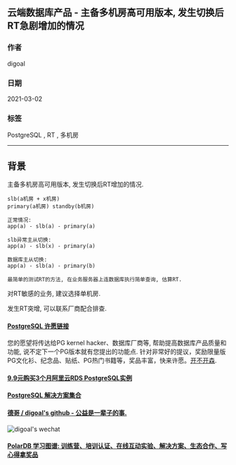 ## 云端数据库产品 - 主备多机房高可用版本, 发生切换后RT急剧增加的情况  
  
### 作者  
digoal  
  
### 日期  
2021-03-02   
  
### 标签  
PostgreSQL , RT , 多机房     
  
----  
  
## 背景  
  
主备多机房高可用版本, 发生切换后RT增加的情况.  
  
```  
slb(a机房 + x机房)  
primary(a机房) standby(b机房)  
```  
  
```  
正常情况:   
app(a) - slb(a) - primary(a)  
  
slb异常主从切换:  
app(a) - slb(x) - primary(a)  
  
数据库主从切换:   
app(a) - slb(a) - primary(b)  

最简单的测试RT的方法, 在业务服务器上连数据库执行简单查询, 估算RT.
```  
  
对RT敏感的业务, 建议选择单机房.  
  
发生RT突增, 可以联系厂商配合排查.   
    
  
#### [PostgreSQL 许愿链接](https://github.com/digoal/blog/issues/76 "269ac3d1c492e938c0191101c7238216")
您的愿望将传达给PG kernel hacker、数据库厂商等, 帮助提高数据库产品质量和功能, 说不定下一个PG版本就有您提出的功能点. 针对非常好的提议，奖励限量版PG文化衫、纪念品、贴纸、PG热门书籍等，奖品丰富，快来许愿。[开不开森](https://github.com/digoal/blog/issues/76 "269ac3d1c492e938c0191101c7238216").  
  
  
#### [9.9元购买3个月阿里云RDS PostgreSQL实例](https://www.aliyun.com/database/postgresqlactivity "57258f76c37864c6e6d23383d05714ea")
  
  
#### [PostgreSQL 解决方案集合](https://yq.aliyun.com/topic/118 "40cff096e9ed7122c512b35d8561d9c8")
  
  
#### [德哥 / digoal's github - 公益是一辈子的事.](https://github.com/digoal/blog/blob/master/README.md "22709685feb7cab07d30f30387f0a9ae")
  
  
![digoal's wechat](../pic/digoal_weixin.jpg "f7ad92eeba24523fd47a6e1a0e691b59")
  
  
#### [PolarDB 学习图谱: 训练营、培训认证、在线互动实验、解决方案、生态合作、写心得拿奖品](https://www.aliyun.com/database/openpolardb/activity "8642f60e04ed0c814bf9cb9677976bd4")
  
